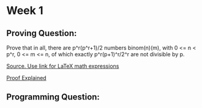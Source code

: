 # Week 1

## Proving Question:

Prove that in all, there are p^r(p^r+1)/2 numbers binom(n)(m), with 0 <= n < p^r, 0 <= m <= n, of which exactly p^r(p+1)^r/2^r are not divisible by p.

[Source. Use link for LaTeX math expressions](https://math.stackexchange.com/questions/3388991/number-of-binomnm-not-divisible-by-a-prime-p)

[Proof Explained](https://math.stackexchange.com/a/3767593)

## Programming Question:


